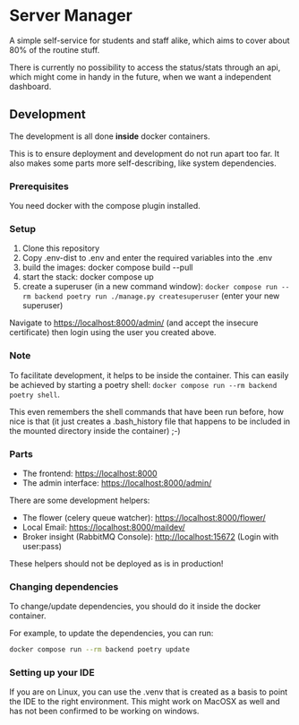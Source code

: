 # Server Manager

A simple self-service for students and staff alike,
which aims to cover about 80% of the routine stuff.

There is currently no possibility to access the status/stats
through an api, which might come in handy in the future,
when we want a independent dashboard.

## Development

The development is all done **inside** docker containers.

This is to ensure deployment and development do not run apart too far.
It also makes some parts more self-describing,
like system dependencies.

### Prerequisites

You need docker with the compose plugin installed.

### Setup

1. Clone this repository
2. Copy .env-dist to .env and enter the required variables into the .env
3. build the images: docker compose build --pull
4. start the stack: docker compose up
5. create a superuser (in a new command window): `docker compose run --rm backend poetry run ./manage.py createsuperuser` (enter your new superuser)

Navigate to [https://localhost:8000/admin/](https://localhost:8000/admin/) (and accept the insecure certificate)
then login using the user you created above.

### Note

To facilitate development, it helps to be inside the container.
This can easily be achieved by starting a poetry shell:
`docker compose run --rm backend poetry shell`.

This even remembers the shell commands that have been run before, how nice is that
(it just creates a .bash_history file that happens to be included in the mounted directory
inside the container) ;-)

### Parts

* The frontend: [https://localhost:8000](https://localhost:8000)
* The admin interface: [https://localhost:8000/admin/](https://localhost:8000/admin/)

There are some development helpers:

* The flower (celery queue watcher): [https://localhost:8000/flower/](https://localhost:8000/flower/)
* Local Email: [https://localhost:8000/maildev/](https://localhost:8000/maildev/)
* Broker insight (RabbitMQ Console): [http://localhost:15672](https://localhost:15672) (Login with user:pass)

These helpers should not be deployed as is in production!

### Changing dependencies

To change/update dependencies, you should do it inside the docker container.

For example, to update the dependencies, you can run:

```bash
docker compose run --rm backend poetry update
```

### Setting up your IDE

If you are on Linux, you can use the .venv that is created
as a basis to point the IDE to the right environment.
This might work on MacOSX as well and has not been
confirmed to be working on windows.

